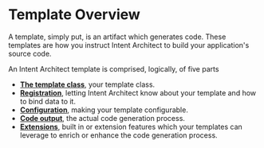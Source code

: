 # Template Overview

A template, simply put, is an artifact which generates code. These templates are how you instruct Intent Architect to build your application's source code.  

An Intent Architect template is comprised, logically, of five parts
- **[The template class](TheTemplateClass.md)**, your template class.    
- **[Registration](Registrations.md)**, letting Intent Architect know about your template and how to bind data to it.    
- **[Configuration](Registrations.md)**, making your template configurable.    
- **[Code output](Registrations.md)**, the actual code generation process.    
- **[Extensions](Registrations.md)**, built in or extension features which your templates can leverage to enrich or enhance the code generation process.    


